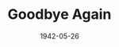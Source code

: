 ---
title: Goodbye Again
date: 1942-05-26
closing_date: 1942-05-29
layout: productions
featured_image: 
image_caption:
image_credit:
playbill: 
category: 
Theatre: Theatre Jacksonville
Venue: Little Theatre
cast:
  Anne Rogers: Virginia Spence
  Arthur Westlake: Robert Blackburn
  Bellboy: Hal Taylor, Jr.
  Elizabeth Clochessy: Ginger Hicklin
  Harvey Wilson: William Schosser
  Julia Wilson: Jewett Ashley
  Kenneth Bixby: E.S. Beauchamp-Nobbs
  Maid: Harriet Hearn
  Mr. Clayton: Donald DeHoff
  Theodore: Charles L. Jennings, Jr.
  Waiter: George Spelvin
crew:
  Director: Leighton M. Ballew
  Assistant Stage Manager: Elmo Lehman
  Box Office: Elizabeth Hulett
  Make-up:
    - Elmo Lehman
    - Irma Stockwell
    - Malanie Bisbee
    - Mrs. Fred Cobb
    - Shirley Chardkoff
  Props: Elsie Behner
  Stage Crew:
    - Ginny Spence
    - Alex Pillsbury
    - Betty Kennedy
    - Bishop McCauley
    - Elmo Lehman
    - Jesse Hoagland
    - Mary Garcia
    - Roberta Arrowsmith
    - Rose Marie Schosser
    - W.J. Fouraker, Jr.
    - William Schosser
  Stage Manager: Bishop McCauley
---